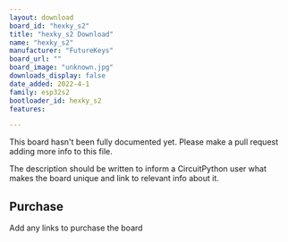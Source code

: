 ```yaml
---
layout: download
board_id: "hexky_s2"
title: "hexky_s2 Download"
name: "hexky_s2"
manufacturer: "FutureKeys"
board_url: ""
board_image: "unknown.jpg"
downloads_display: false
date_added: 2022-4-1
family: esp32s2
bootloader_id: hexky_s2
features:

---
```


This board hasn't been fully documented yet. Please make a pull request adding more info to this file.

The description should be written to inform a CircuitPython user what makes the board unique and link to relevant info about it.

## Purchase
Add any links to purchase the board

